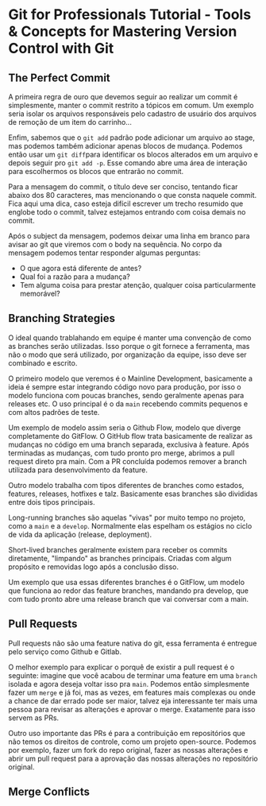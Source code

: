 # Git for Professionals Tutorial - Tools & Concepts for Mastering Version Control with Git

## The Perfect Commit

A primeira regra de ouro que devemos seguir ao realizar um commit é simplesmente, manter o commit restrito a tópicos em comum. Um exemplo seria isolar os arquivos responsáveis pelo cadastro de usuário dos arquivos de remoção de um item do carrinho...

Enfim, sabemos que o `git add` padrão pode adicionar um arquivo ao stage, mas podemos também adicionar apenas blocos de mudança. Podemos então usar um `git diff`para identificar os blocos alterados em um arquivo e depois seguir pro `git add -p`. Esse comando abre uma área de interação para escolhermos os blocos que entrarão no commit.

Para a mensagem do commit, o título deve ser conciso, tentando ficar abaixo dos 80 caracteres, mas mencionando o que consta naquele commit. Fica aqui uma dica, caso esteja difícil escrever um trecho resumido que englobe todo o commit, talvez estejamos entrando com coisa demais no commit.

Após o subject da mensagem, podemos deixar uma linha em branco para avisar ao git que viremos com o body na sequência. No corpo da mensagem podemos tentar responder algumas perguntas:
- O que agora está diferente de antes?
- Qual foi a razão para a mudança?
- Tem alguma coisa para prestar atenção, qualquer coisa particularmente memorável?

## Branching Strategies

O ideal quando trablahando em equipe é manter uma convenção de como as branches serão utilizadas. Isso porque o git fornece a ferramenta, mas não o modo que será utilizado, por organização da equipe, isso deve ser combinado e escrito.

O primeiro modelo que veremos é o Mainline Development, basicamente a ideia é sempre estar integrando código novo para produção, por isso o modelo funciona com poucas branches, sendo geralmente apenas para releases etc. O uso principal é o da `main` recebendo commits pequenos e com altos padrões de teste.

Um exemplo de modelo assim seria o Github Flow, modelo que diverge completamente do GitFlow. O GitHub flow trata basicamente de realizar as mudanças no código em uma branch separada, exclusiva à feature. Após terminadas as mudanças, com tudo pronto pro merge, abrimos a pull request direto pra main. Com a PR concluída podemos remover a branch utilizada para desenvolvimento da feature.

Outro modelo trabalha com tipos diferentes de branches como estados, features, releases, hotfixes e talz. Basicamente esas branches são divididas entre dois tipos principais. 

Long-running branches são aquelas "vivas" por muito tempo no projeto, como a `main` e a `develop`. Normalmente elas espelham os estágios no ciclo de vida da aplicação (release, deployment).

Short-lived branches geralmente existem para receber os commits diretamente, "limpando" as branches principais. Criadas com algum propósito e removidas logo após a conclusão disso.

Um exemplo que usa essas diferentes branches é o GitFlow, um modelo que funciona ao redor das feature branches, mandando pra develop, que com tudo pronto abre uma release branch que vai conversar com a main.

## Pull Requests

Pull requests não são uma feature nativa do git, essa ferramenta é entregue pelo serviço como Github e Gitlab.

O melhor exemplo para explicar o porquê de existir a pull request é o seguinte: imagine que você acabou de terminar uma feature em uma `branch` isolada e agora deseja voltar isso pra `main`. Podemos então simplesmente fazer um `merge` e já foi, mas as vezes, em features mais complexas ou onde a chance de dar errado pode ser maior, talvez eja interessante ter mais uma pessoa para revisar as alterações e aprovar o merge. Exatamente para isso servem as PRs.

Outro uso importante das PRs é para a contribuição em repositórios que não temos os direitos de controle, como um projeto open-source. Podemos por exemplo, fazer um fork do repo original, fazer as nossas alterações e abrir um pull request para a aprovação das nossas alterações no repositório original.

## Merge Conflicts